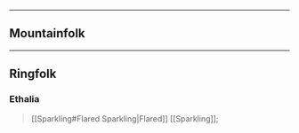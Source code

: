 -- - - - -
## Mountainfolk
---- ---
## Ringfolk

### Ethalia

>[[Sparkling#Flared Sparkling|Flared]] [[Sparkling]];  